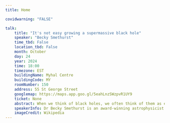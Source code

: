 ```yaml
---
title: Home

covidwarning: "FALSE"

talk:
    title: "It's not easy growing a supermassive black hole"
    speaker: "Becky Smethurst"
    time_tbd: False
    location_tbd: False
    month: October
    day: 24
    year: 2024
    time: 18:00
    timezone: EST
    buildingName: Myhal Centre
    buildingCode: MY
    roomNumber: 150
    address: 55 St George Street
    googlemap: https://maps.app.goo.gl/5eahLnzSWzpvR1UY9
    ticket: None
    abstract: When we think of black holes, we often think of them as endless hoovers, sucking up anything around them. In reality though, it's very difficult to grow a black hole; to get matter close enough to that point of no return. Instead, most matter will happily orbit a black hole. Just like the Earth orbits the Sun, the Sun orbits a supermassive black hole at the centre of the Milky Way over 4 million times more massive than the Sun itself. So if it’s difficult to grow a black hole, how in the universe did supermassive black holes like this get so big?
    speakerInfo: Dr Becky Smethurst is an award-winning astrophysicist and science communicator at the University of Oxford, specialising in how galaxies co-evolve with their supermassive black holes. Her YouTube channel, Dr Becky, has over 750,000 subscribers who engage with her videos on weird objects in space, the history of science, and monthly recaps of space news. Her latest book, A Brief History of Black Holes, was described by BBC's Sky at Night magazine as "A jaunt through space history . . .with charming wit and many pop-culture references".
    imageCredit: Wikipedia
---
```



